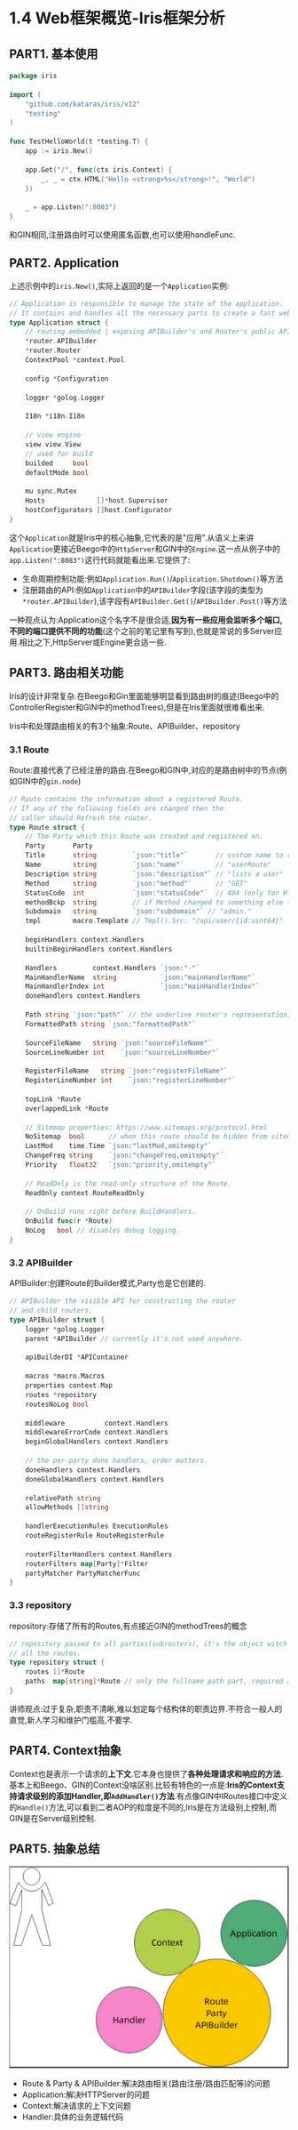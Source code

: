 # 1.4 Web框架概览-Iris框架分析

## PART1. 基本使用

```GO
package iris

import (
	"github.com/kataras/iris/v12"
	"testing"
)

func TestHelloWorld(t *testing.T) {
	app := iris.New()

	app.Get("/", func(ctx iris.Context) {
		_, _ = ctx.HTML("Hello <strong>%s</strong>!", "World")
	})

	_ = app.Listen(":8083")
}
```

和GIN相同,注册路由时可以使用匿名函数,也可以使用handleFunc.

## PART2. Application

上述示例中的`iris.New()`,实际上返回的是一个`Application`实例:

```GO
// Application is responsible to manage the state of the application.
// It contains and handles all the necessary parts to create a fast web server.
type Application struct {
	// routing embedded | exposing APIBuilder's and Router's public API.
	*router.APIBuilder
	*router.Router
	ContextPool *context.Pool

	config *Configuration

	logger *golog.Logger

	I18n *i18n.I18n

	// view engine
	view view.View
	// used for build
	builded     bool
	defaultMode bool

	mu sync.Mutex
	Hosts             []*host.Supervisor
	hostConfigurators []host.Configurator
}
```

这个`Application`就是Iris中的核心抽象,它代表的是"应用".从语义上来讲`Application`更接近Beego中的`HttpServer`和GIN中的`Engine`.这一点从例子中的`app.Listen(":8083")`这行代码就能看出来.它提供了:

- 生命周期控制功能:例如`Application.Run()`/`Application.Shutdown()`等方法
- 注册路由的API:例如`Application`中的`APIBuilder`字段(该字段的类型为`*router.APIBuilder`),该字段有`APIBuilder.Get()`/`APIBuilder.Post()`等方法

一种观点认为:Application这个名字不是很合适,**因为有一些应用会监听多个端口,不同的端口提供不同的功能**(这个之前的笔记里有写到),也就是常说的多Server应用.相比之下,HttpServer或Engine更合适一些.

## PART3. 路由相关功能

Iris的设计非常复杂.在Beego和Gin里面能够明显看到路由树的痕迹(Beego中的ControllerRegister和GIN中的methodTrees),但是在Iris里面就很难看出来.

Iris中和处理路由相关的有3个抽象:Route、APIBuilder、repository

### 3.1 Route

Route:直接代表了已经注册的路由.在Beego和GIN中,对应的是路由树中的节点(例如GIN中的`gin.node`)

```GO
// Route contains the information about a registered Route.
// If any of the following fields are changed then the
// caller should Refresh the router.
type Route struct {
	// The Party which this Route was created and registered on.
	Party       Party
	Title       string         `json:"title"`       // custom name to replace the method on debug logging.
	Name        string         `json:"name"`        // "userRoute"
	Description string         `json:"description"` // "lists a user"
	Method      string         `json:"method"`      // "GET"
	StatusCode  int            `json:"statusCode"`  // 404 (only for HTTP error handlers).
	methodBckp  string         // if Method changed to something else (which is possible at runtime as well, via RefreshRouter) then this field will be filled with the old one.
	Subdomain   string         `json:"subdomain"` // "admin."
	tmpl        macro.Template // Tmpl().Src: "/api/user/{id:uint64}"

	beginHandlers context.Handlers
	builtinBeginHandlers context.Handlers

	Handlers         context.Handlers `json:"-"`
	MainHandlerName  string           `json:"mainHandlerName"`
	MainHandlerIndex int              `json:"mainHandlerIndex"`
	doneHandlers context.Handlers

	Path string `json:"path"` // the underline router's representation, i.e "/api/user/:id"
	FormattedPath string `json:"formattedPath"`

	SourceFileName   string `json:"sourceFileName"`
	SourceLineNumber int    `json:"sourceLineNumber"`

	RegisterFileName   string `json:"registerFileName"`
	RegisterLineNumber int    `json:"registerLineNumber"`

	topLink *Route
	overlappedLink *Route

	// Sitemap properties: https://www.sitemaps.org/protocol.html
	NoSitemap  bool      // when this route should be hidden from sitemap.
	LastMod    time.Time `json:"lastMod,omitempty"`
	ChangeFreq string    `json:"changeFreq,omitempty"`
	Priority   float32   `json:"priority,omitempty"`

	// ReadOnly is the read-only structure of the Route.
	ReadOnly context.RouteReadOnly

	// OnBuild runs right before BuildHandlers.
	OnBuild func(r *Route)
	NoLog   bool // disables debug logging.
}
```

### 3.2 APIBuilder

APIBuilder:创建Route的Builder模式,Party也是它创建的.

```GO
// APIBuilder the visible API for constructing the router
// and child routers.
type APIBuilder struct {
	logger *golog.Logger
	parent *APIBuilder // currently it's not used anywhere.

	apiBuilderDI *APIContainer

	macros *macro.Macros
	properties context.Map
	routes *repository
	routesNoLog bool

	middleware          context.Handlers
	middlewareErrorCode context.Handlers
	beginGlobalHandlers context.Handlers

	// the per-party done handlers, order matters.
	doneHandlers context.Handlers
	doneGlobalHandlers context.Handlers

	relativePath string
	allowMethods []string

	handlerExecutionRules ExecutionRules
	routeRegisterRule RouteRegisterRule

	routerFilterHandlers context.Handlers
	routerFilters map[Party]*Filter
	partyMatcher PartyMatcherFunc
}
```

### 3.3 repository

repository:存储了所有的Routes,有点接近GIN的methodTrees的概念

```GO
// repository passed to all parties(subrouters), it's the object witch keeps
// all the routes.
type repository struct {
	routes []*Route
	paths  map[string]*Route // only the fullname path part, required at CreateRoutes for registering index page.
}
```

讲师观点:过于复杂,职责不清晰,难以划定每个结构体的职责边界.不符合一般人的直觉,新人学习和维护门槛高,不要学.

## PART4. Context抽象

Context也是表示一个请求的**上下文**.它本身也提供了**各种处理请求和响应的方法**.基本上和Beego、GIN的Context没啥区别.比较有特色的一点是:**Iris的Context支持请求级别的添加Handler,即`AddHandler()`方法**.有点像GIN中IRoutes接口中定义的`Handle()`方法,可以看到二者AOP的粒度是不同的,Iris是在方法级别上控制,而GIN是在Server级别控制.

## PART5. 抽象总结

![核心抽象总结](../img/Web框架之%20Server与路由树%20/4.Web框架概览-Iris框架分析/核心抽象总结.png)

- Route & Party & APIBuilder:解决路由相关(路由注册/路由匹配等)的问题
- Application:解决HTTPServer的问题
- Context:解决请求的上下文问题
- Handler:具体的业务逻辑代码


